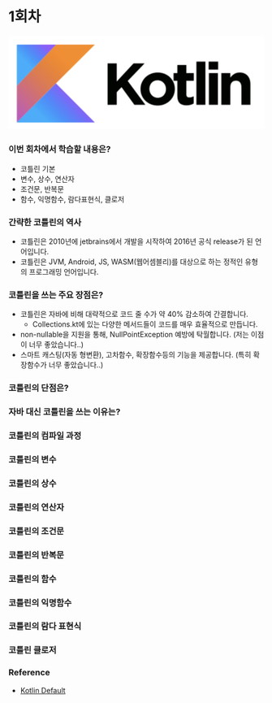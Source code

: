 # 1회차

![KOTLIN](../image/kotlin.png)



### 이번 회차에서 학습할 내용은?

- 코틀린 기본
- 변수, 상수, 연산자
- 조건문, 반복문
- 함수, 익명함수, 람다표현식, 클로저



### 간략한 코틀린의 역사

- 코틀린은 2010년에 jetbrains에서 개발을 시작하여 2016년 공식 release가 된 언어입니다.
- 코틀린은 JVM, Android, JS, WASM(웹어셈블리)를 대상으로 하는 정적인 유형의 프로그래밍 언어입니다.



### 코틀린을 쓰는 주요 장점은?

- 코틀린은 자바에 비해 대략적으로 코드 줄 수가 약 40% 감소하여 간결합니다.
  - Collections.kt에 있는 다양한 메서드들이 코드를 매우 효율적으로 만듭니다.
- non-nullable을 지원을 통해, NullPointException 예방에 탁월합니다. (저는 이점이 너무 좋았습니다..)
- 스마트 캐스팅(자동 형변환), 고차함수, 확장함수등의 기능을 제공합니다. (특히 확장함수가 너무 좋았습니다..)



### 코틀린의 단점은?





### 자바 대신 코틀린을 쓰는 이유는?





### 코틀린의 컴파일 과정





### 코틀린의 변수





### 코틀린의 상수





### 코틀린의 연산자





### 코틀린의 조건문





### 코틀린의 반복문





### 코틀린의 함수





### 코틀린의 익명함수





### 코틀린의 람다 표현식





### 코틀린 클로저







### Reference

- [Kotlin Default](https://kotlinlang.org/docs/faq.html)
